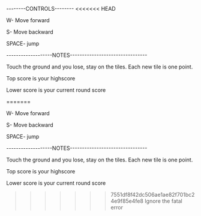 --------CONTROLS--------
<<<<<<< HEAD

W- Move forward

S- Move backward

SPACE- jump


-------------------NOTES--------------------------------

Touch the ground and you lose, stay on the tiles. 
Each new tile is one point.

Top score is your highscore

Lower score is your current round score

=======

W- Move forward

S- Move backward

SPACE- jump


-------------------NOTES--------------------------------

Touch the ground and you lose, stay on the tiles. 
Each new tile is one point.

Top score is your highscore

Lower score is your current round score

>>>>>>> 7551df8f42dc506ae1ae82f701bc24e9f85e4fe8
Ignore the fatal error